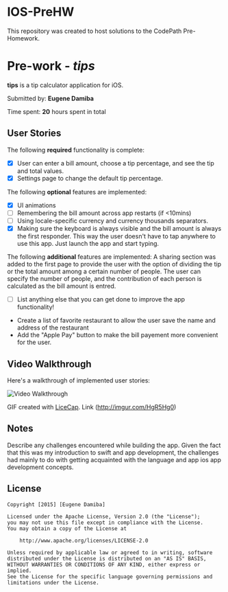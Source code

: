 # IOS-PreHW
This repository was created to host solutions to the CodePath Pre-Homework.   

# Pre-work - *tips*

**tips** is a tip calculator application for iOS.

Submitted by: **Eugene Damiba**

Time spent: **20** hours spent in total

## User Stories

The following **required** functionality is complete:

* [x] User can enter a bill amount, choose a tip percentage, and see the tip and total values.
* [x] Settings page to change the default tip percentage.

The following **optional** features are implemented:
* [x] UI animations
* [ ] Remembering the bill amount across app restarts (if <10mins)
* [ ] Using locale-specific currency and currency thousands separators.
* [x] Making sure the keyboard is always visible and the bill amount is always the first responder. This way the user doesn't have to tap anywhere to use this app. Just launch the app and start typing.

The following **additional** features are implemented:
A sharing section was added to the first page to provide the user with the option of dividing the tip or the total amount among a certain number of people. The user can specify the number of people, and the contribution of each person is calculated as the bill amount is entred. 
- [ ] List anything else that you can get done to improve the app functionality!
+ Create a list of favorite restaurant to allow the user save the name and address of the restaurant
+ Add the "Apple Pay" button to make the bill payement more convenient for the user.  

## Video Walkthrough 

Here's a walkthrough of implemented user stories:

<img src='http://i.imgur.com/HgR5Hg0.gif' title='Video Walkthrough' width='' alt='Video Walkthrough' />

GIF created with [LiceCap](http://www.cockos.com/licecap/). Link (http://imgur.com/HgR5Hg0)

## Notes

Describe any challenges encountered while building the app.
Given the fact that this was my introduction to swift and app development, the challenges had mainly to do with getting acquainted with the language and app ios app development concepts.  

## License

    Copyright [2015] [Eugene Damiba]

    Licensed under the Apache License, Version 2.0 (the "License");
    you may not use this file except in compliance with the License.
    You may obtain a copy of the License at

        http://www.apache.org/licenses/LICENSE-2.0

    Unless required by applicable law or agreed to in writing, software
    distributed under the License is distributed on an "AS IS" BASIS,
    WITHOUT WARRANTIES OR CONDITIONS OF ANY KIND, either express or implied.
    See the License for the specific language governing permissions and
    limitations under the License.
